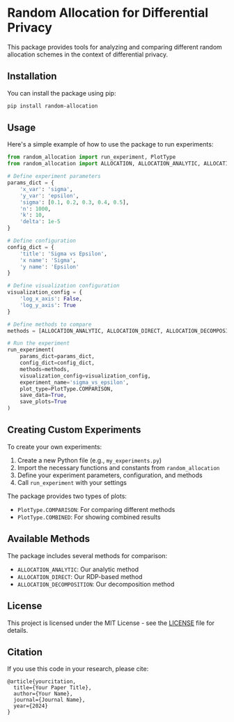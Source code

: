 # Random Allocation for Differential Privacy

This package provides tools for analyzing and comparing different random allocation schemes in the context of differential privacy.

## Installation

You can install the package using pip:

```bash
pip install random-allocation
```

## Usage

Here's a simple example of how to use the package to run experiments:

```python
from random_allocation import run_experiment, PlotType
from random_allocation import ALLOCATION, ALLOCATION_ANALYTIC, ALLOCATION_DIRECT, ALLOCATION_DECOMPOSITION

# Define experiment parameters
params_dict = {
    'x_var': 'sigma',
    'y_var': 'epsilon',
    'sigma': [0.1, 0.2, 0.3, 0.4, 0.5],
    'n': 1000,
    'k': 10,
    'delta': 1e-5
}

# Define configuration
config_dict = {
    'title': 'Sigma vs Epsilon',
    'x name': 'Sigma',
    'y name': 'Epsilon'
}

# Define visualization configuration
visualization_config = {
    'log_x_axis': False,
    'log_y_axis': True
}

# Define methods to compare
methods = [ALLOCATION_ANALYTIC, ALLOCATION_DIRECT, ALLOCATION_DECOMPOSITION]

# Run the experiment
run_experiment(
    params_dict=params_dict,
    config_dict=config_dict,
    methods=methods,
    visualization_config=visualization_config,
    experiment_name='sigma_vs_epsilon',
    plot_type=PlotType.COMPARISON,
    save_data=True,
    save_plots=True
)
```

## Creating Custom Experiments

To create your own experiments:

1. Create a new Python file (e.g., `my_experiments.py`)
2. Import the necessary functions and constants from `random_allocation`
3. Define your experiment parameters, configuration, and methods
4. Call `run_experiment` with your settings

The package provides two types of plots:
- `PlotType.COMPARISON`: For comparing different methods
- `PlotType.COMBINED`: For showing combined results

## Available Methods

The package includes several methods for comparison:
- `ALLOCATION_ANALYTIC`: Our analytic method
- `ALLOCATION_DIRECT`: Our RDP-based method
- `ALLOCATION_DECOMPOSITION`: Our decomposition method

## License

This project is licensed under the MIT License - see the [LICENSE](LICENSE) file for details.

## Citation

If you use this code in your research, please cite:
```
@article{yourcitation,
  title={Your Paper Title},
  author={Your Name},
  journal={Journal Name},
  year={2024}
}
``` 